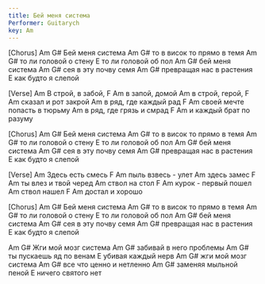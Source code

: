 ```yaml
---
title: Бей меня система
Performer: Guitarych
key: Am
---
```


[Chorus]
Am             G#
Бей меня система
Am             G#
то в висок то прямо в темя
Am             G#
то ли головой о стену
E
то ли головой об пол
Am             G#
бей меня система
Am             G#
сея в эту почву семя
Am             G#
превращая нас в растения
E
как будто я слепой

[Verse]
Am
В строй, в забой,
F        Am
в запой, домой
Am
в строй, герой,
F        Am
сказал и рот закрой
Am
в ряд, где каждый рад
F        Am
своей мечте попасть в тюрьму
Am
в ряд, где грязь и смрад
F        Am
и каждый брат по разуму

[Chorus]
Am             G#
Бей меня система
Am             G#
то в висок то прямо в темя
Am             G#
то ли головой о стену
E
то ли головой об пол
Am             G#
бей меня система
Am             G#
сея в эту почву семя
Am             G#
превращая нас в растения
E
как будто я слепой

[Verse]
Am
Здесь есть смесь
F         Am
пыль взвесь - улет
Am
здесь замес
F         Am
ты влез и твой черед
Am
ствол на стол
F        Am
курок - первый пошел
Am
ствол нашел
F        Am
достал и хорошо

[Chorus]
Am             G#
Бей меня система
Am             G#
то в висок то прямо в темя
Am             G#
то ли головой о стену
E
то ли головой об пол
Am             G#
бей меня система
Am             G#
сея в эту почву семя
Am             G#
превращая нас в растения
E
как будто я слепой

Am             G#
Жги мой мозг система
Am             G#
забивай в него проблемы
Am             G#
ты пускаешь яд по венам
E
убивая каждый нерв
Am             G#
жги мой мозг система
Am             G#
все что ценно и нетленно
Am             G#
заменяя мыльной пеной
E
ничего святого нет